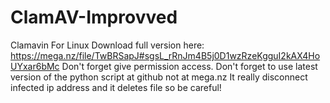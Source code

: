 # ClamAV-Improvved
Clamavin For Linux
Download full version here: https://mega.nz/file/TwBRSapJ#sgsL_rRnJm4B5j0D1wzRzeKgguI2kAX4HoUYxar6bMc
Don't forget give permission access.
Don't forget to use latest version of the python script at github not at mega.nz
It really disconnect infected ip address and it deletes file so be careful!
